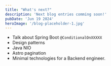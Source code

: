 ```yaml
---
title: "What's next?"
description: 'Next blog entries comming soon!'
pubDate: 'Jun 19 2024'
heroImage: '/blog-placeholder-1.jpg'
---
```


* Talk about Spring Boot `@ConditionalOnXXXXX`
* Design patterns
* Java NIO
* Astro pagination
* Minimal technologies for a Backend engineer.